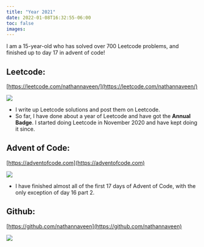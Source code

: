 ```yaml
---
title: "Year 2021"
date: 2022-01-08T16:32:55-06:00
toc: false
images:
---
```


I am a 15-year-old who has solved over 700 Leetcode problems, and finished up to day 17 in advent of code!

## Leetcode:

[https://leetcode.com/nathannaveen/](https://leetcode.com/nathannaveen/)

![](https://i.imgur.com/uc73HZd.png)

* I write up Leetcode solutions and post them on Leetcode.
* So far, I have done about a year of Leetcode and have got the **Annual Badge**. I started doing Leetcode in November 2020 and have kept doing it since.

## Advent of Code:

[https://adventofcode.com](https://adventofcode.com)

![](https://i.imgur.com/67cu5NE.png)

* I have finished almost all of the first 17 days of Advent of Code, with the only exception of day 16 part 2.

## Github:

[https://github.com/nathannaveen](https://github.com/nathannaveen)

![](https://i.imgur.com/d5UWYMm.png)


